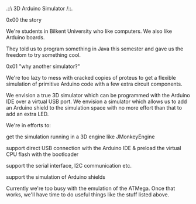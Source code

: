 .::\ 3D Arduino Simulator /::.

0x00 the story

We're students in Bilkent University who like computers. We also like Arduino boards.

They told us to program something in Java this semester and gave us the freedom to try something cool.

0x01 "why another simulator?"

We're too lazy to mess with cracked copies of proteus to get a flexible simulation of primitive Arduino code with a few extra circuit components.

We envision a true 3D simulator which can be programmed with the Arduino IDE over a virtual USB port. We envision a simulator which allows us to add an Arduino shield to the simulation space with no more effort than that to add an extra LED.

We're in efforts to:

get the simulation running in a 3D engine like JMonkeyEngine

support direct USB connection with the Arduino IDE & preload the virtual CPU flash with the bootloader

support the serial interface, I2C communication etc.

support the simulation of Arduino shields

Currently we're too busy with the emulation of the ATMega. Once that works, we'll have time to do useful things like the stuff listed above.

